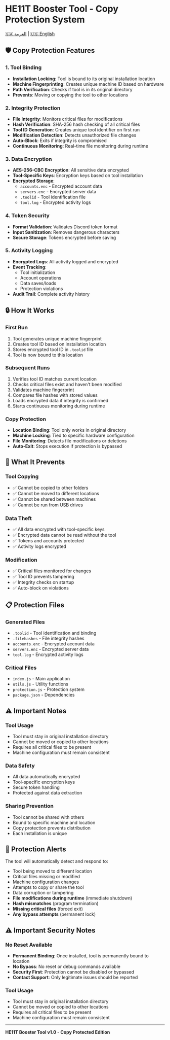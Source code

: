 # HE11T Booster Tool - Copy Protection System

[🇸🇦 العربية](PROTECTION_AR.md) | [🇺🇸 English](PROTECTION.md)

## 🛡️ **Copy Protection Features**

### **1. Tool Binding**
- **Installation Locking**: Tool is bound to its original installation location
- **Machine Fingerprinting**: Creates unique machine ID based on hardware
- **Path Verification**: Checks if tool is in its original directory
- **Prevents**: Moving or copying the tool to other locations

### **2. Integrity Protection**
- **File Integrity**: Monitors critical files for modifications
- **Hash Verification**: SHA-256 hash checking of all critical files
- **Tool ID Generation**: Creates unique tool identifier on first run
- **Modification Detection**: Detects unauthorized file changes
- **Auto-Block**: Exits if integrity is compromised
- **Continuous Monitoring**: Real-time file monitoring during runtime

### **3. Data Encryption**
- **AES-256-CBC Encryption**: All sensitive data encrypted
- **Tool-Specific Keys**: Encryption keys based on tool installation
- **Encrypted Storage**: 
  - `accounts.enc` - Encrypted account data
  - `servers.enc` - Encrypted server data
  - `.toolid` - Tool identification file
  - `tool.log` - Encrypted activity logs

### **4. Token Security**
- **Format Validation**: Validates Discord token format
- **Input Sanitization**: Removes dangerous characters
- **Secure Storage**: Tokens encrypted before saving

### **5. Activity Logging**
- **Encrypted Logs**: All activity logged and encrypted
- **Event Tracking**: 
  - Tool initialization
  - Account operations
  - Data saves/loads
  - Protection violations
- **Audit Trail**: Complete activity history

## 🔒 **How It Works**

### **First Run**
1. Tool generates unique machine fingerprint
2. Creates tool ID based on installation location
3. Stores encrypted tool ID in `.toolid` file
4. Tool is now bound to this location

### **Subsequent Runs**
1. Verifies tool ID matches current location
2. Checks critical files exist and haven't been modified
3. Validates machine fingerprint
4. Compares file hashes with stored values
5. Loads encrypted data if integrity is confirmed
6. Starts continuous monitoring during runtime

### **Copy Protection**
- **Location Binding**: Tool only works in original directory
- **Machine Locking**: Tied to specific hardware configuration
- **File Monitoring**: Detects file modifications or deletions
- **Auto-Exit**: Stops execution if protection is bypassed

## 🚫 **What It Prevents**

### **Tool Copying**
- ✅ Cannot be copied to other folders
- ✅ Cannot be moved to different locations
- ✅ Cannot be shared between machines
- ✅ Cannot be run from USB drives

### **Data Theft**
- ✅ All data encrypted with tool-specific keys
- ✅ Encrypted data cannot be read without the tool
- ✅ Tokens and accounts protected
- ✅ Activity logs encrypted

### **Modification**
- ✅ Critical files monitored for changes
- ✅ Tool ID prevents tampering
- ✅ Integrity checks on startup
- ✅ Auto-block on violations

## 📋 **Protection Files**

### **Generated Files**
- `.toolid` - Tool identification and binding
- `.filehashes` - File integrity hashes
- `accounts.enc` - Encrypted account data
- `servers.enc` - Encrypted server data
- `tool.log` - Encrypted activity logs

### **Critical Files**
- `index.js` - Main application
- `utils.js` - Utility functions
- `protection.js` - Protection system
- `package.json` - Dependencies

## ⚠️ **Important Notes**

### **Tool Usage**
- Tool must stay in original installation directory
- Cannot be moved or copied to other locations
- Requires all critical files to be present
- Machine configuration must remain consistent

### **Data Safety**
- All data automatically encrypted
- Tool-specific encryption keys
- Secure token handling
- Protected against data extraction

### **Sharing Prevention**
- Tool cannot be shared with others
- Bound to specific machine and location
- Copy protection prevents distribution
- Each installation is unique

## 🚨 **Protection Alerts**

The tool will automatically detect and respond to:
- Tool being moved to different location
- Critical files missing or modified
- Machine configuration changes
- Attempts to copy or share the tool
- Data corruption or tampering
- **File modifications during runtime** (immediate shutdown)
- **Hash mismatches** (program termination)
- **Missing critical files** (forced exit)
- **Any bypass attempts** (permanent lock)

## ⚠️ **Important Security Notes**

### **No Reset Available**
- **Permanent Binding**: Once installed, tool is permanently bound to location
- **No Bypass**: No reset or debug commands available
- **Security First**: Protection cannot be disabled or bypassed
- **Contact Support**: Only legitimate issues should be reported

### **Tool Usage**
- Tool must stay in original installation directory
- Cannot be moved or copied to other locations
- Requires all critical files to be present
- Machine configuration must remain consistent

---

**HE11T Booster Tool v1.0 - Copy Protected Edition** 